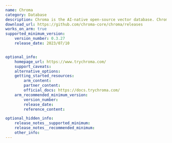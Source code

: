 ```yaml
---
name: Chroma 
category: Database 
description: Chroma is the AI-native open-source vector database. Chroma makes it easy to build LLM apps by making knowledge, facts, and skills pluggable for LLMs. 
download_url: https://github.com/chroma-core/chroma/releases 
works_on_arm: true
supported_minimum_version:
    version_number: 0.3.27
    release_date: 2023/07/10


optional_info:
    homepage_url: https://www.trychroma.com/
    support_caveats:
    alternative_options:
    getting_started_resources:
        arm_content:
        partner_content:
        official_docs: https://docs.trychroma.com/
    arm_recommended_minimum_version:
        version_number: 
        release_date:
        reference_content:

optional_hidden_info:
    release_notes__supported_minimum:
    release_notes__recommended_minimum:
    other_info:
---
```

